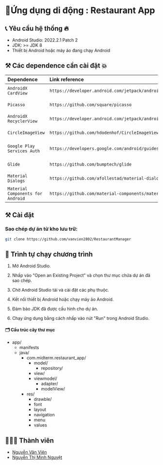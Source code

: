 
# 📱Ứng dụng di động : Restaurant App

## 📞 Yêu cầu hệ thống 🔥

- Android Studio: 2022.2.1 Patch 2
- JDK: >= JDK 8
- Thiết bị Android hoặc máy ảo đang chạy Android 

## ⚒ Các dependence cần cài đặt 💥

| Dependence                        | Link reference                                                         | Version          | Command install                                                                         |
|:----------------------------------|:-----------------------------------------------------------------------|:-----------------|:----------------------------------------------------------------------------------------|
| `AndroidX CardView`               | `https://developer.android.com/jetpack/androidx/releases/cardview`     | Version: 1.0.0   | Implementation: `implementation "androidx.cardview:cardview:1.0.0"`                     |
| `Picasso`                         | `https://github.com/square/picasso`                                    | Version: 2.71828 | Implementation: `implementation 'com.squareup.picasso:picasso:2.71828'`                 |
| `AndroidX RecyclerView`           | `https://developer.android.com/jetpack/androidx/releases/recyclerview` | Version: 1.3.0   | Implementation: `implementation 'androidx.recyclerview:recyclerview:1.3.0'`             |
| `CircleImageView`                 | `https://github.com/hdodenhof/CircleImageView`                         | Version: 3.1.0   | Implementation: `implementation 'de.hdodenhof:circleimageview:3.1.0'`                   |
| `Google Play Services Auth`       | `https://developers.google.com/android/guides/setup`                   | Version: 20.5.0  | Implementation: `implementation 'com.google.android.gms:play-services-auth:20.5.0'`     |
| `Glide`                           | `https://github.com/bumptech/glide`                                    | Version: 4.13.0  | Annotation Processor: `annotationProcessor 'com.github.bumptech.glide:compiler:4.13.0'` |
| `Material Dialogs`                | `https://github.com/afollestad/material-dialogs`                       | Version: 3.3.0   | Implementation: `implementation 'com.afollestad.material-dialogs:core:3.3.0'`           |
| `Material Components for Android` | `https://github.com/material-components/material-components-android`   | Version: 1.2.0   | Implementation: `implementation 'com.google.android.material:material:1.2.0'`           |

## ⚒ Cài đặt

### Sao chép dự án từ kho lưu trữ:

   ```bash
   git clone https://github.com/vanvien2802/RestaurantManager
   ```
## 🚀 Trình tự chạy chương trình

1. Mở Android Studio.

2. Nhấp vào "Open an Existing Project" và chọn thư mục chứa dự án đã sao chép.

3. Chờ Android Studio tải và cài đặt các phụ thuộc.

4. Kết nối thiết bị Android hoặc chạy máy ảo Android.

5. Đảm bảo JDK đã được cấu hình cho dự án.

6. Chạy ứng dụng bằng cách nhấp vào nút "Run" trong Android Studio.

#### 🗂️ Cấu trúc cây thư mục

- app/
  - manifests
  - java/
    - com.midterm.restaurant_app/
      - model/
        - repository/
      - view/
      - viewmodel/
        - adapter/
        - modelView/
    - res/
      - drawble/
      - font
      - layout
      - navigation
      - menu
      - values

## 👨🏽‍💻 Thành viên
- [Nguyễn Văn Viên](https://github.com/vanvien2802)
- [Nguyễn Thị Minh Nguyệt](https://github.com/Selena8)



